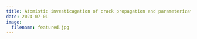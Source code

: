 ```yaml
---
title: Atomistic investicagation of crack propagation and parameterization of cohesive traction-separation law in cobalt-titanium alloy.
date: 2024-07-01
image:
  filename: featured.jpg
---
```


